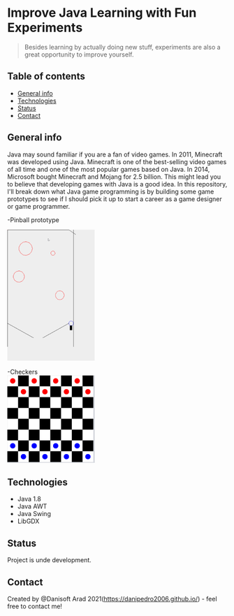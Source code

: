 # Improve Java Learning with Fun Experiments
> Besides learning by actually doing new stuff, experiments are also a great opportunity to improve yourself.

## Table of contents
* [General info](#general-info)
* [Technologies](#technologies)
* [Status](#status)
* [Contact](#contact)

## General info
Java may sound familiar if you are a fan of video games. In 2011, Minecraft was developed using Java. Minecraft is one of the best-selling video games of all time and one of the most popular games based on Java. In 2014, Microsoft bought Minecraft and Mojang for 2.5 billion. This might lead you to believe that developing games with Java is a good idea.
In this repository, I'll break down what Java game programming is by building some game prototypes to see if I should pick it up to start a career as a game designer or game programmer.

-Pinball prototype   

<img src=https://github.com/danipedro2006/Java-Games-Programming/blob/master/Pinball/q3KLq1erYJ.gif width="200" height="300">  

-Checkers  
<img src=https://github.com/danipedro2006/Java-Games-Programming/blob/master/Checkers/scrcapture.png width="200" height="200">

## Technologies
* Java 1.8
* Java AWT
* Java Swing
* LibGDX

## Status
Project is unde development.

## Contact
Created by @Danisoft Arad 2021(https://danipedro2006.github.io/) - feel free to contact me!
